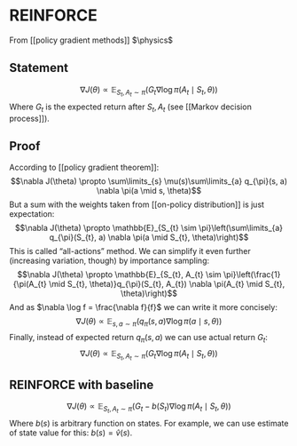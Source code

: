 # REINFORCE
From [[policy gradient methods]]
$\physics$
## Statement
$$\nabla J(\theta) \propto \mathbb{E}_{S_{t}, A_{t} \sim \pi}\left(G_{t} \nabla \log \pi(A_{t} \mid S_{t}, \theta)\right)$$
Where $G_{t}$ is the expected return after $S_{t}, A_{t}$ (see [[Markov decision process]]).

## Proof
According to [[policy gradient theorem]]:
$$\nabla J(\theta) \propto \sum\limits_{s} \mu(s)\sum\limits_{a} q_{\pi}(s, a) \nabla \pi(a \mid s, \theta)$$
But a sum with the weights taken from [[on-policy distribution]] is just expectation:
$$\nabla J(\theta) \propto \mathbb{E}_{S_{t} \sim \pi}\left(\sum\limits_{a} q_{\pi}(S_{t}, a) \nabla \pi(a \mid S_{t}, \theta)\right)$$
This is called “all-actions” method. We can simplify it even further (increasing variation, though) by importance sampling:
$$\nabla J(\theta) \propto \mathbb{E}_{S_{t}, A_{t} \sim \pi}\left(\frac{1}{\pi(A_{t} \mid S_{t}, \theta)}q_{\pi}(S_{t}, A_{t}) \nabla \pi(A_{t} \mid S_{t}, \theta)\right)$$
And as $\nabla \log f = \frac{\nabla f}{f}$ we can write it more concisely:
$$\nabla J(\theta) \propto \mathbb{E}_{s, a \sim \pi}\left(q_{\pi}(s, a) \nabla \log \pi(a \mid s, \theta)\right)$$
Finally, instead of expected return $q_{\pi}(s, a)$ we can use actual return $G_{t}$:
$$\nabla J(\theta) \propto \mathbb{E}_{S_{t}, A_{t} \sim \pi}\left(G_{t} \nabla \log \pi(A_{t} \mid S_{t}, \theta)\right)$$

## REINFORCE with baseline
$$\nabla J(\theta) \propto \mathbb{E}_{S_{t}, A_{t} \sim \pi}\left(G_{t} - b(S_t) \nabla \log \pi(A_{t} \mid S_{t}, \theta)\right)$$
Where $b(s)$ is arbitrary function on states. For example, we can use estimate of state value for this: $b(s) = \hat{v}(s)$.